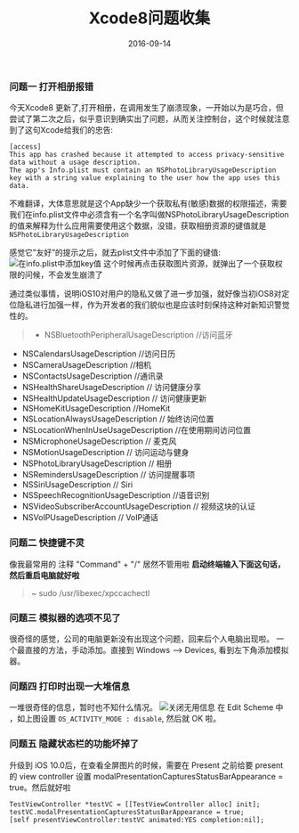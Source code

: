﻿---
layout: post
title: "Xcode8问题收集"
date: 2016-09-14 
categories: iOS
comments: false
tags: Xcode8
---
### 问题一 打开相册报错
今天Xcode8 更新了,打开相册，在调用发生了崩溃现象，一开始以为是巧合，但尝试了第二次之后，似乎意识到确实出了问题，从而关注控制台，这个时候就注意到了这句Xcode给我们的忠告:
```
[access] 
This app has crashed because it attempted to access privacy-sensitive data without a usage description.  
The app's Info.plist must contain an NSPhotoLibraryUsageDescription key with a string value explaining to the user how the app uses this data.
```
<!-- more -->
不难翻译，大体意思就是这个App缺少一个获取私有(敏感)数据的权限描述，需要我们在info.plist文件中必须含有一个名字叫做NSPhotoLibraryUsageDescription的值来解释为什么应用需要使用这个数据，没错，获取相册资源的键值就是`NSPhotoLibraryUsageDescription`

感觉它”友好”的提示之后，就去plist文件中添加了下面的键值:
![在info.plist中添加key值](/assets/blogImg/添加照片key值.png)
这个时候再点击获取图片资源，就弹出了一个获取权限的问候，不会发生崩溃了

通过类似事情，说明iOS10对用户的隐私又做了进一步加强，就好像当初iOS8对定位隐私进行加强一样，作为开发者的我们貌似也是应该时刻保持这种对新知识警觉性的。
>- NSBluetoothPeripheralUsageDescription //访问蓝牙
- NSCalendarsUsageDescription //访问日历
- NSCameraUsageDescription //相机
- NSContactsUsageDescription //通讯录
- NSHealthShareUsageDescription // 访问健康分享
- NSHealthUpdateUsageDescription // 访问健康更新
- NSHomeKitUsageDescription //HomeKit
- NSLocationAlwaysUsageDescription // 始终访问位置
- NSLocationWhenInUseUsageDescription //在使用期间访问位置
- NSMicrophoneUsageDescription // 麦克风
- NSMotionUsageDescription // 访问运动与健身
- NSPhotoLibraryUsageDescription // 相册
- NSRemindersUsageDescription // 访问提醒事项
- NSSiriUsageDescription // Siri
- NSSpeechRecognitionUsageDescription //语音识别
- NSVideoSubscriberAccountUsageDescription // 视频这块的认证
- NSVoIPUsageDescription // VoIP通话

### 问题二 快捷键不灵
像我最常用的 注释 "Command" + "/" 居然不管用啦
**启动终端输入下面这句话，然后重启电脑就好啦**
> ~ sudo /usr/libexec/xpccachectl

### 问题三 模拟器的选项不见了
很奇怪的感觉，公司的电脑更新没有出现这个问题，回来后个人电脑出现啦。
一个最直接的方法，手动添加。直接到 Windows --> Devices, 看到左下角添加模拟器。

### 问题四 打印时出现一大堆信息
一堆很奇怪的信息，暂时也不知什么情况。
![关闭无用信息](/assets/blogImg/关闭无用信息.png)
在 Edit Scheme 中 ，如上图设置 `OS_ACTIVITY_MODE : disable`, 然后就 OK 啦。

### 问题五 隐藏状态栏的功能坏掉了
升级到 iOS 10.0后，在查看全屏图片的时候，需要在 Present 之前给要 present 的 view controller 设置 modalPresentationCapturesStatusBarAppearance = true。然后就好啦
```
TestViewController *testVC = [[TestViewController alloc] init];
testVC.modalPresentationCapturesStatusBarAppearance = true;
[self presentViewController:testVC animated:YES completion:nil];
```

